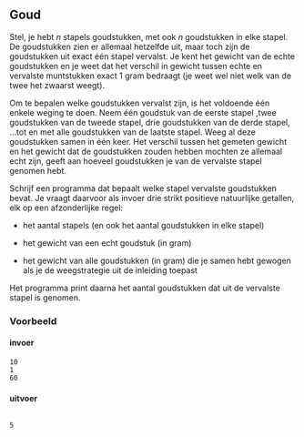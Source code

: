 ## Goud

Stel, je hebt $n$ stapels goudstukken, met ook $n$ goudstukken in elke stapel. De goudstukken zien er allemaal hetzelfde uit, maar toch zijn de goudstukken uit exact één stapel vervalst. Je kent het gewicht van de echte goudstukken en je weet dat het verschil in gewicht tussen echte en vervalste muntstukken exact 1 gram bedraagt (je weet wel niet welk van de twee het zwaarst weegt).

Om te bepalen welke goudstukken vervalst zijn, is het voldoende één enkele weging te doen. Neem één goudstuk van de eerste stapel ,twee goudstukken van de tweede stapel, drie goudstukken van de derde stapel, …tot en met alle goudstukken van de laatste stapel. Weeg al deze goudstukken samen in één keer. Het verschil tussen het gemeten gewicht en het gewicht dat de goudstukken zouden hebben mochten ze allemaal echt zijn, geeft aan hoeveel goudstukken je van de vervalste stapel genomen hebt.

Schrijf een programma dat bepaalt welke stapel vervalste goudstukken bevat. Je vraagt daarvoor als invoer drie strikt positieve natuurlijke getallen, elk op een afzonderlijke regel:

- het aantal stapels (en ook het aantal goudstukken in elke stapel)

- het gewicht van een echt goudstuk (in gram)

- het gewicht van alle goudstukken (in gram) die je samen hebt gewogen als je de weegstrategie uit de inleiding toepast

Het programma print daarna het aantal goudstukken dat uit de vervalste stapel is genomen.

### Voorbeeld

#### invoer

```console?lang=python&prompt=>>>
10
1
60
```

#### uitvoer

```

5
```

### 
